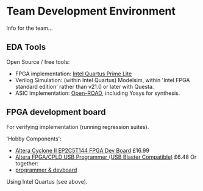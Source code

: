 
# Team Development Environment #

Info for the team...

## EDA Tools ##

Open Source / free tools:
- FPGA implementation: [Intel Quartus Prime Lite](https://fpgasoftware.intel.com/?edition=lite)
- Verilog Simulation: (within Intel Quartus) Modelsim, within 'Intel FPGA standard edition' rather than v21.0 or later with Questa.
- ASIC Implementation: [Open-ROAD](https://theopenroadproject.org/), including Yosys for synthesis.


## FPGA development board ##

For verifying implementation (running regression suites).

'Hobby Components':
- [Altera Cyclone II EP2C5T144 FPGA Dev Board](https://hobbycomponents.com/altera/819-altera-cyclone-ii-es2c5t144-fpga-dev-board) £16.99
- [Altera FPGA/CPLD USB Programmer (USB Blaster Compatible)](https://hobbycomponents.com/featured/273-altera-fpga-cpld-usb-programmer-usb-blaster-compatible) £6.48
Or together:
- [programmer & devboard](https://www.ebay.co.uk/itm/141315924702?hash=item20e715e2de:g:B90AAOxyPFJTmEdS&var=440434835428)

Using Intel Quartus (see above).
